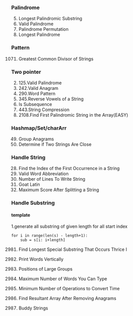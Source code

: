 ### Palindrome
5. Longest Palindromic Substring
125. Valid Palindrome
266. Palindrome Permutation
409. Longest Palindrome


### Pattern
1071. Greatest Common Divisor of Strings


### Two pointer
2. 125.Valid Palindrome
3. 242.Valid Anagram
4. 290.Word Pattern
5. 345.Reverse Vowels of a String
392. Is Subsequence
7. 443.String Compression
8. 2108.Find First Palindromic String in the Array(EASY)


### Hashmap/Set/charArr
49. Group Anagrams
1657. Determine if Two Strings Are Close


### Handle String
28. Find the Index of the First Occurrence in a String
408. Valid Word Abbreviation
806. Number of Lines To Write String
824. Goat Latin
1422. Maximum Score After Splitting a String


### Handle Substring
#### template 
1.generate all substring of given length for all start index 
```
for i in range(len(s) - length+1):
    sub = s[i: i+length]
```
2981. Find Longest Special Substring That Occurs Thrice I


1324. Print Words Vertically
830. Positions of Large Groups
1935. Maximum Number of Words You Can Type
2224. Minimum Number of Operations to Convert Time
2273. Find Resultant Array After Removing Anagrams
859. Buddy Strings



